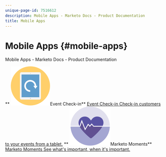 ```yaml
---
unique-page-id: 7516612
description: Mobile Apps - Marketo Docs - Product Documentation
title: Mobile Apps
---
```


# Mobile Apps {#mobile-apps}

Mobile Apps - Marketo Docs - Product Documentation

** ![Event Check-in](assets/mobile-checkin-icon.png)Event Check-in** [Event Check-in Check-in customers to your events from a tablet.](mobile-apps/event-check-in.md)     ** ![Marketo Moments](assets/moments-icon.png)Marketo Moments** [Marketo Moments See what's important, when it's important.](mobile-apps/marketo-moments.md) 